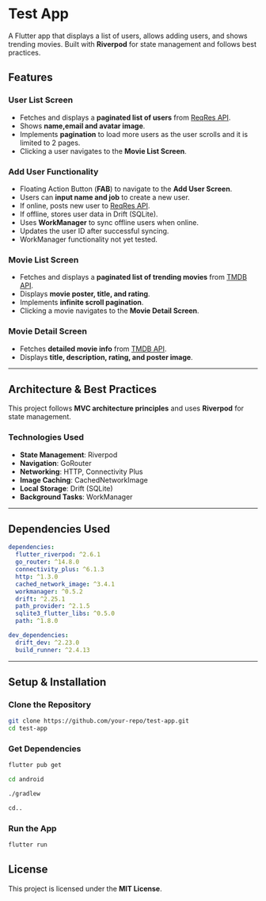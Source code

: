 # Test App

A Flutter app that displays a list of users, allows adding users, and shows trending movies. Built with **Riverpod** for state management and follows best practices.

## Features

### User List Screen

- Fetches and displays a **paginated list of users** from [ReqRes API](https://reqres.in/api/users?page={page}).
- Shows **name,email and avatar image**.
- Implements **pagination** to load more users as the user scrolls and it is limited to 2 pages.
- Clicking a user navigates to the **Movie List Screen**.

### Add User Functionality

- Floating Action Button (**FAB**) to navigate to the **Add User Screen**.
- Users can **input name and job** to create a new user.
- If online, posts new user to [ReqRes API](https://reqres.in/api/users).
- If offline, stores user data in Drift (SQLite).
- Uses **WorkManager** to sync offline users when online.
- Updates the user ID after successful syncing.
- WorkManager functionality not yet tested.

### Movie List Screen

- Fetches and displays a **paginated list of trending movies** from [TMDB API](https://api.themoviedb.org/3/trending/movie/day?language=en-US\&page={page}\&api_key=YOUR_API_KEY).
- Displays **movie poster, title, and rating**.
- Implements **infinite scroll pagination**.
- Clicking a movie navigates to the **Movie Detail Screen**.

### Movie Detail Screen

- Fetches **detailed movie info** from [TMDB API](https://api.themoviedb.org/3/movie/{movie_id}?api_key=YOUR_API_KEY).
- Displays **title, description, rating, and poster image**.

---

## Architecture & Best Practices

This project follows **MVC architecture principles** and uses **Riverpod** for state management.

### Technologies Used

- **State Management**: Riverpod
- **Navigation**: GoRouter
- **Networking**: HTTP, Connectivity Plus
- **Image Caching**: CachedNetworkImage
- **Local Storage**: Drift (SQLite)
- **Background Tasks**: WorkManager

---

## Dependencies Used

```yaml
dependencies:
  flutter_riverpod: ^2.6.1
  go_router: ^14.8.0
  connectivity_plus: ^6.1.3
  http: ^1.3.0
  cached_network_image: ^3.4.1
  workmanager: ^0.5.2
  drift: ^2.25.1
  path_provider: ^2.1.5
  sqlite3_flutter_libs: ^0.5.0
  path: ^1.8.0

dev_dependencies:
  drift_dev: ^2.23.0
  build_runner: ^2.4.13
```

---

## Setup & Installation

### Clone the Repository

```sh
git clone https://github.com/your-repo/test-app.git
cd test-app
```

### Get Dependencies

```sh
flutter pub get

cd android

./gradlew

cd..
```

### Run the App

```sh
flutter run
```

## License

This project is licensed under the **MIT License**.


